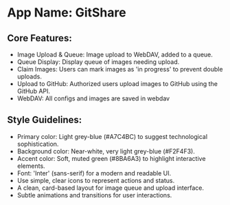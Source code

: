 # **App Name**: GitShare

## Core Features:

- Image Upload & Queue: Image upload to WebDAV, added to a queue.
- Queue Display: Display queue of images needing upload.
- Claim Images: Users can mark images as 'in progress' to prevent double uploads.
- Upload to GitHub: Authorized users upload images to GitHub using the GitHub API.
- WebDAV: All configs and images are saved in webdav

## Style Guidelines:

- Primary color: Light grey-blue (#A7C4BC) to suggest technological sophistication.
- Background color: Near-white, very light grey-blue (#F2F4F3).
- Accent color: Soft, muted green (#8BA6A3) to highlight interactive elements.
- Font: 'Inter' (sans-serif) for a modern and readable UI.
- Use simple, clear icons to represent actions and status.
- A clean, card-based layout for image queue and upload interface.
- Subtle animations and transitions for user interactions.
